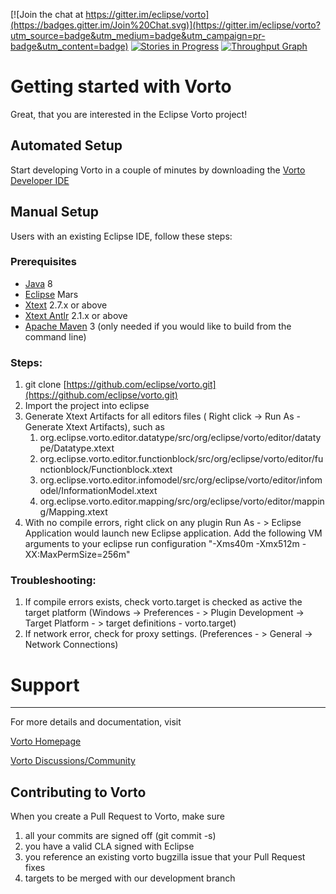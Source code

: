 [![Join the chat at https://gitter.im/eclipse/vorto](https://badges.gitter.im/Join%20Chat.svg)](https://gitter.im/eclipse/vorto?utm_source=badge&utm_medium=badge&utm_campaign=pr-badge&utm_content=badge)
[![Stories in Progress](https://badge.waffle.io/eclipse/vorto.svg?label=in%20progress&title=Issues%20In%20Progress)](http://waffle.io/eclipse/vorto)
[![Throughput Graph](https://graphs.waffle.io/eclipse/vorto/throughput.svg)](https://waffle.io/eclipse/vorto/metrics)
# Getting started with Vorto

Great, that you are interested in the Eclipse Vorto project!

## Automated Setup

Start developing Vorto in a couple of minutes by downloading the [Vorto Developer IDE](https://marketplace.yatta.de/profiles/qTKP)


## Manual Setup

Users with an existing Eclipse IDE, follow these steps:

### Prerequisites

 - [Java] 8
 - [Eclipse] Mars
 - [Xtext] 2.7.x or above
 - [Xtext Antlr] 2.1.x or above 
 - [Apache Maven] 3 (only needed if you would like to build from the command line)

 
### Steps:

  1. git clone [https://github.com/eclipse/vorto.git](https://github.com/eclipse/vorto.git)
  2. Import the project into eclipse 
  3. Generate Xtext Artifacts for all editors files ( Right click -> Run As - Generate Xtext Artifacts), such as
	  1. org.eclipse.vorto.editor.datatype/src/org/eclipse/vorto/editor/datatype/Datatype.xtext
	  2. org.eclipse.vorto.editor.functionblock/src/org/eclipse/vorto/editor/functionblock/Functionblock.xtext
	  3. org.eclipse.vorto.editor.infomodel/src/org/eclipse/vorto/editor/infomodel/InformationModel.xtext
	  4. org.eclipse.vorto.editor.mapping/src/org/eclipse/vorto/editor/mapping/Mapping.xtext 	   
  4. With no compile errors, right click on any plugin Run As - > Eclipse Application would launch new Eclipse application. Add the following VM arguments to your eclipse run configuration
  "-Xms40m -Xmx512m -XX:MaxPermSize=256m"


### Troubleshooting:

  1. If compile errors exists, check vorto.target is checked as active the target platform (Windows -> Preferences - > Plugin Development -> Target Platform - > target definitions - vorto.target)
  2. If network error, check for proxy settings. (Preferences - > General -> Network Connections)  

# Support
-------
For more details and documentation, 
visit 

[Vorto Homepage](http://www.eclipse.org/vorto)

[Vorto Discussions/Community](http://www.eclipse.org/vorto/community.html) 


[Java]:  http://www.oracle.com/technetwork/java/javase/downloads/index.html
[Eclipse]: http://www.eclipse.org/downloads/
[Xtext]: http://www.eclipse.org/Xtext/download.html
[Xtext Antlr]: http://download.itemis.com/updates/
[Apache Maven]: https://maven.apache.org/download.cgi  
  
Contributing to Vorto
---------------------

When you create a Pull Request to Vorto, make sure 

1. all your commits are signed off (git commit -s)
2. you have a valid CLA signed with Eclipse
3. you reference an existing vorto bugzilla issue that your Pull Request fixes
4. targets to be merged with our development branch

